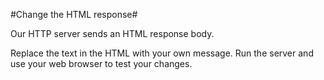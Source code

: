 #Change the HTML response#

Our HTTP server sends an HTML response body.

Replace the text in the HTML with your own message. Run the server and use your web browser to test your changes.